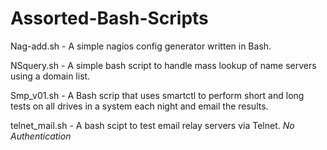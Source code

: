 # Assorted-Bash-Scripts

Nag-add.sh - A simple nagios config generator written in Bash. 

NSquery.sh - A simple bash script to handle mass lookup of name servers using a domain list. 

Smp_v01.sh - A Bash scrip that uses smartctl to perform short and long tests on all drives in a system each night and email the results. 

telnet_mail.sh - A bash scipt to test email relay servers via Telnet. *No Authentication*
